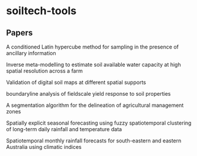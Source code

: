 # soiltech-tools

## Papers

A conditioned Latin hypercube method for sampling in the presence of ancillary information

Inverse meta-modelling to estimate soil available water capacity at high spatial resolution across a farm

Validation of digital soil maps at different spatial supports

boundaryline analysis of fieldscale yield response to soil properties

A segmentation algorithm for the delineation of agricultural management zones

Spatially explicit seasonal forecasting using fuzzy spatiotemporal clustering of long-term daily rainfall and temperature data

Spatiotemporal monthly rainfall forecasts for south-eastern and eastern Australia using climatic indices
